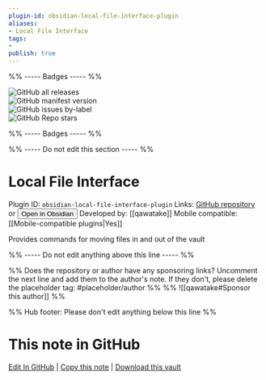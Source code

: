 ```yaml
---
plugin-id: obsidian-local-file-interface-plugin
aliases:
- Local File Interface
tags: 
- 
publish: true
---
```


%% ----- Badges ----- %%

![GitHub all releases](https://img.shields.io/github/downloads/qawatake/obsidian-local-file-interface-plugin/total?color=573E7A&logo=github&style=for-the-badge)   
![GitHub manifest version](https://img.shields.io/github/manifest-json/v/qawatake/obsidian-local-file-interface-plugin?color=573E7A&logo=github&style=for-the-badge)   
![GitHub issues by-label](https://img.shields.io/github/issues/qawatake/obsidian-local-file-interface-plugin/help%20wanted?color=573E7A&logo=github&style=for-the-badge)   
![GitHub Repo stars](https://img.shields.io/github/stars/qawatake/obsidian-local-file-interface-plugin?color=573E7A&logo=github&style=for-the-badge)

%% ----- Badges ----- %%

%% ----- Do not edit this section ----- %%

# Local File Interface

Plugin ID: `obsidian-local-file-interface-plugin`
Links: [GitHub repository](https://github.com/qawatake/obsidian-local-file-interface-plugin) or [<button id=HH>Open in Obsidian</button>](obsidian://show-plugin?id=obsidian-local-file-interface-plugin)
Developed by: [[qawatake]]
Mobile compatible: [[Mobile-compatible plugins|Yes]]

Provides commands for moving files in and out of the vault

%% ----- Do not edit anything above this line ----- %% 

%% Does the repository or author have any sponsoring links? Uncomment the next line and add them to the author's note. If they don't, please delete the placeholder tag: #placeholder/author %%
%% ![[qawatake#Sponsor this author]] %%

%% Hub footer: Please don't edit anything below this line %%

# This note in GitHub

<span class="git-footer">[Edit In GitHub](https://github.dev/obsidian-community/obsidian-hub/blob/main/02%20-%20Community%20Expansions/02.05%20All%20Community%20Expansions/Plugins/obsidian-local-file-interface-plugin.md "git-hub-edit-note") | [Copy this note](https://raw.githubusercontent.com/obsidian-community/obsidian-hub/main/02%20-%20Community%20Expansions/02.05%20All%20Community%20Expansions/Plugins/obsidian-local-file-interface-plugin.md "git-hub-copy-note") | [Download this vault](https://github.com/obsidian-community/obsidian-hub/archive/refs/heads/main.zip "git-hub-download-vault") </span>
